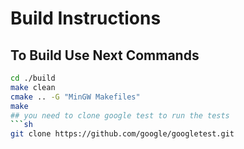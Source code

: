 # Build Instructions

## To Build Use Next Commands

```sh
cd ./build  
make clean  
cmake .. -G "MinGW Makefiles"  
make  
## you need to clone google test to run the tests
```sh
git clone https://github.com/google/googletest.git

